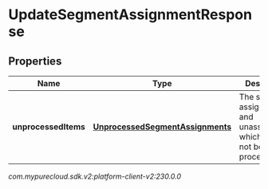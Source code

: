 # UpdateSegmentAssignmentResponse


## Properties

| Name | Type | Description | Notes |
| ------------ | ------------- | ------------- | ------------- |
| **unprocessedItems** | [**UnprocessedSegmentAssignments**](UnprocessedSegmentAssignments) | The segment assignments and unassignments which could not be processed. |  |




_com.mypurecloud.sdk.v2:platform-client-v2:230.0.0_
